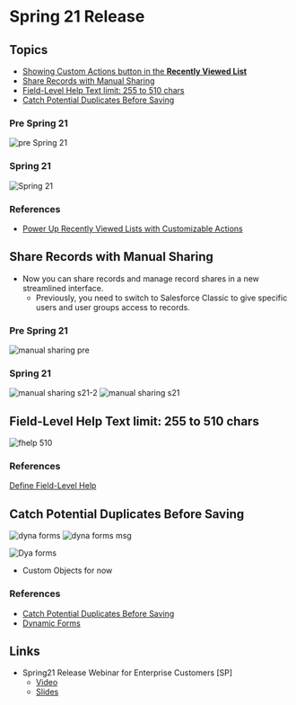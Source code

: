 # Spring 21 Release


## Topics
- [Showing Custom Actions button in the **Recently Viewed List**](#customactions)
- [Share Records with Manual Sharing](#manualsharing)
- [Field-Level Help Text limit: 255 to 510 chars](#fhelplimit)
- [Catch Potential Duplicates Before Saving](#dupcatch)

<a name="customactions"></a>
### Pre Spring 21
![pre Spring 21](img/pre-s21-case-1.gif)
### Spring 21

![Spring 21](img/s21-case-1.gif) 


### References
- [Power Up Recently Viewed Lists with Customizable Actions](https://help.salesforce.com/articleView?id=release-notes.rn_lex_mru_list_actions.htm&type=5&release=230)


<a name="manualsharing"></a>
## Share Records with Manual Sharing 
- Now you can share records and manage record shares in a new streamlined interface.
    - Previously, you need to switch to Salesforce Classic to give specific users and user groups access to records.

### Pre Spring 21
![manual sharing pre](img/mshare-1.png) 

### Spring 21
![manual sharing s21-2](img/mshare-21-1.png) 
![manual sharing s21](img/mshare-21-2.png) 


<a name="fhelplimit"></a>
## Field-Level Help Text limit: 255 to 510 chars
![fhelp 510](img/fhelp-510-1.png)

### References
[Define Field-Level Help](https://help.salesforce.com/articleView?id=customhelp_defining_field_level_help.htm&type=5)



<a name="dupcatch"></a>
## Catch Potential Duplicates Before Saving

![dyna forms](img/dynamic-forms-1.png)
![dyna forms msg](img/dynamic-forms-2.png)

![Dya forms](img/dyna-forms-1.gif)
- Custom Objects for now

### References
- [Catch Potential Duplicates Before Saving](https://help.salesforce.com/articleView?id=release-notes.rn_lex_duplicates.htm&type=5&release=230)
- [Dynamic Forms](https://help.salesforce.com/articleView?id=dynamic_forms_migrate.htm&type=5)


## Links
-  Spring21 Release Webinar for Enterprise Customers [SP]
    - [Video](https://salesforce.vidyard.com/watch/Bb5KtxUUvvm5xfdpThuxHG)
    - [Slides]( https://sfdc.co/cdXukP)
 
